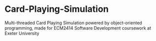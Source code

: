# Card-Playing-Simulation
 Multi-threaded Card Playing Simulation powered by object-oriented programming, made for ECM2414 Software Development coursework at Exeter University
